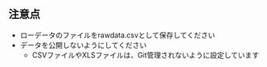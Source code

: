
## 注意点
- ローデータのファイルをrawdata.csvとして保存してください
- データを公開しないようにしてください
  - CSVファイルやXLSファイルは、Git管理されないように設定しています